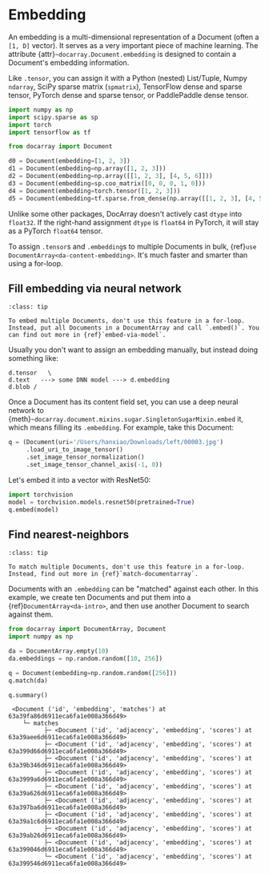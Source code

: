# Embedding

An embedding is a multi-dimensional representation of a Document (often a `[1, D]` vector). It serves as a very important piece of machine learning. The attribute {attr}`~docarray.Document.embedding` is designed to contain a Document's embedding information.

Like `.tensor`, you can assign it with a Python (nested) List/Tuple, Numpy `ndarray`, SciPy sparse matrix (`spmatrix`), TensorFlow dense and sparse tensor, PyTorch dense and sparse tensor, or PaddlePaddle dense tensor.

```python
import numpy as np
import scipy.sparse as sp
import torch
import tensorflow as tf

from docarray import Document

d0 = Document(embedding=[1, 2, 3])
d1 = Document(embedding=np.array([1, 2, 3]))
d2 = Document(embedding=np.array([[1, 2, 3], [4, 5, 6]]))
d3 = Document(embedding=sp.coo_matrix([0, 0, 0, 1, 0]))
d4 = Document(embedding=torch.tensor([1, 2, 3]))
d5 = Document(embedding=tf.sparse.from_dense(np.array([[1, 2, 3], [4, 5, 6]])))
```

Unlike some other packages, DocArray doesn't actively cast `dtype` into `float32`. If the right-hand assignment `dtype` is `float64` in PyTorch, it will stay as a PyTorch `float64` tensor.

To assign `.tensor`s and `.embedding`s to multiple Documents in bulk, {ref}`use DocumentArray<da-content-embedding>`. It's much faster and smarter than using a for-loop.


## Fill embedding via neural network

```{admonition} On multiple Documents use DocumentArray
:class: tip

To embed multiple Documents, don't use this feature in a for-loop. Instead, put all Documents in a DocumentArray and call `.embed()`. You can find out more in {ref}`embed-via-model`.
```

Usually you don't want to assign an embedding manually, but instead doing something like:

```text
d.tensor   \
d.text   ---> some DNN model ---> d.embedding
d.blob /
```

Once a Document has its content field set, you can use a deep neural network to {meth}`~docarray.document.mixins.sugar.SingletonSugarMixin.embed` it, which means filling its `.embedding`. For example, take this Document:

```python
q = (Document(uri='/Users/hanxiao/Downloads/left/00003.jpg')
     .load_uri_to_image_tensor()
     .set_image_tensor_normalization()
     .set_image_tensor_channel_axis(-1, 0))
```

Let's embed it into a vector with ResNet50:

```python
import torchvision
model = torchvision.models.resnet50(pretrained=True)
q.embed(model)
```

## Find nearest-neighbors

```{admonition} On multiple Documents use DocumentArray
:class: tip

To match multiple Documents, don't use this feature in a for-loop. Instead, find out more in {ref}`match-documentarray`.  
```

Documents with an `.embedding` can be "matched" against each other. In this example, we create ten Documents and put them into a {ref}`DocumentArray<da-intro>`, and then use another Document to search against them.

```python
from docarray import DocumentArray, Document
import numpy as np

da = DocumentArray.empty(10)
da.embeddings = np.random.random([10, 256])

q = Document(embedding=np.random.random([256]))
q.match(da)

q.summary()
```

```text
 <Document ('id', 'embedding', 'matches') at 63a39fa86d6911eca6fa1e008a366d49>
    └─ matches
          ├─ <Document ('id', 'adjacency', 'embedding', 'scores') at 63a39aee6d6911eca6fa1e008a366d49>
          ├─ <Document ('id', 'adjacency', 'embedding', 'scores') at 63a399d66d6911eca6fa1e008a366d49>
          ├─ <Document ('id', 'adjacency', 'embedding', 'scores') at 63a39b346d6911eca6fa1e008a366d49>
          ├─ <Document ('id', 'adjacency', 'embedding', 'scores') at 63a3999a6d6911eca6fa1e008a366d49>
          ├─ <Document ('id', 'adjacency', 'embedding', 'scores') at 63a39a626d6911eca6fa1e008a366d49>
          ├─ <Document ('id', 'adjacency', 'embedding', 'scores') at 63a397ba6d6911eca6fa1e008a366d49>
          ├─ <Document ('id', 'adjacency', 'embedding', 'scores') at 63a39a1c6d6911eca6fa1e008a366d49>
          ├─ <Document ('id', 'adjacency', 'embedding', 'scores') at 63a39ab26d6911eca6fa1e008a366d49>
          ├─ <Document ('id', 'adjacency', 'embedding', 'scores') at 63a399046d6911eca6fa1e008a366d49>
          └─ <Document ('id', 'adjacency', 'embedding', 'scores') at 63a399546d6911eca6fa1e008a366d49>
```

